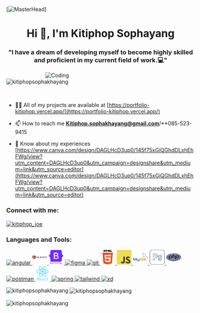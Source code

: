 [![MasterHead](https://selectasol.co.uk/wp-content/uploads/2024/02/Web-Development.jpg)]
<h1 align="center">Hi 👋, I'm Kitiphop Sophayang</h1>
<h3 align="center">"I have a dream of developing myself to become highly skilled and proficient in my current field of work.💻"</h3>
<img align="right" alt="Coding" width="400" src="https://miro.medium.com/v2/resize:fit:1192/1*jXusXvCfxECPU_Jh9S_E3w.jpeg">

<p align="left"> <img src="https://komarev.com/ghpvc/?username=kitiphopsophakhayang&label=Profile%20views&color=0e75b6&style=flat" alt="kitiphopsophakhayang" /> </p>

<p align="left"> <a href="https://twitter.com/" target="blank"><img src="https://img.shields.io/twitter/follow/?logo=twitter&style=for-the-badge" alt="" /></a> </p>

- 👨‍💻 All of my projects are available at [https://portfolio-kitiphop.vercel.app/](https://portfolio-kitiphop.vercel.app/)

- 📫 How to reach me **Kitiphop.sophakhayang@gmail.com**/**085-523-9415

- 📄 Know about my experiences [https://www.canva.com/design/DAGLHcD3up0/145f75xGiQGhdDLxhEhFWg/view?utm_content=DAGLHcD3up0&utm_campaign=designshare&utm_medium=link&utm_source=editor](https://www.canva.com/design/DAGLHcD3up0/145f75xGiQGhdDLxhEhFWg/view?utm_content=DAGLHcD3up0&utm_campaign=designshare&utm_medium=link&utm_source=editor)

<h3 align="left">Connect with me:</h3>
<p align="left">
<a href="https://instagram.com/kitiphop_joe" target="blank"><img align="center" src="https://raw.githubusercontent.com/rahuldkjain/github-profile-readme-generator/master/src/images/icons/Social/instagram.svg" alt="kitiphop_joe" height="30" width="40" /></a>
</p>

<h3 align="left">Languages and Tools:</h3>
<p align="left"> <a href="https://angular.io" target="_blank" rel="noreferrer"> <img src="https://angular.io/assets/images/logos/angular/angular.svg" alt="angular" width="40" height="40"/> </a> <a href="https://angular.io" target="_blank" rel="noreferrer"> <img src="https://raw.githubusercontent.com/devicons/devicon/master/icons/angularjs/angularjs-original-wordmark.svg" alt="angularjs" width="40" height="40"/> </a> <a href="https://getbootstrap.com" target="_blank" rel="noreferrer"> <img src="https://raw.githubusercontent.com/devicons/devicon/master/icons/bootstrap/bootstrap-plain-wordmark.svg" alt="bootstrap" width="40" height="40"/> </a> <a href="https://www.figma.com/" target="_blank" rel="noreferrer"> <img src="https://www.vectorlogo.zone/logos/figma/figma-icon.svg" alt="figma" width="40" height="40"/> </a> <a href="https://git-scm.com/" target="_blank" rel="noreferrer"> <img src="https://www.vectorlogo.zone/logos/git-scm/git-scm-icon.svg" alt="git" width="40" height="40"/> </a> <a href="https://www.w3.org/html/" target="_blank" rel="noreferrer"> <img src="https://raw.githubusercontent.com/devicons/devicon/master/icons/html5/html5-original-wordmark.svg" alt="html5" width="40" height="40"/> </a> <a href="https://developer.mozilla.org/en-US/docs/Web/JavaScript" target="_blank" rel="noreferrer"> <img src="https://raw.githubusercontent.com/devicons/devicon/master/icons/javascript/javascript-original.svg" alt="javascript" width="40" height="40"/> </a> <a href="https://www.mysql.com/" target="_blank" rel="noreferrer"> <img src="https://raw.githubusercontent.com/devicons/devicon/master/icons/mysql/mysql-original-wordmark.svg" alt="mysql" width="40" height="40"/> </a> <a href="https://www.photoshop.com/en" target="_blank" rel="noreferrer"> <img src="https://raw.githubusercontent.com/devicons/devicon/master/icons/photoshop/photoshop-line.svg" alt="photoshop" width="40" height="40"/> </a> <a href="https://www.php.net" target="_blank" rel="noreferrer"> <img src="https://raw.githubusercontent.com/devicons/devicon/master/icons/php/php-original.svg" alt="php" width="40" height="40"/> </a> <a href="https://postman.com" target="_blank" rel="noreferrer"> <img src="https://www.vectorlogo.zone/logos/getpostman/getpostman-icon.svg" alt="postman" width="40" height="40"/> </a> <a href="https://reactjs.org/" target="_blank" rel="noreferrer"> <img src="https://raw.githubusercontent.com/devicons/devicon/master/icons/react/react-original-wordmark.svg" alt="react" width="40" height="40"/> </a> <a href="https://spring.io/" target="_blank" rel="noreferrer"> <img src="https://www.vectorlogo.zone/logos/springio/springio-icon.svg" alt="spring" width="40" height="40"/> </a> <a href="https://tailwindcss.com/" target="_blank" rel="noreferrer"> <img src="https://www.vectorlogo.zone/logos/tailwindcss/tailwindcss-icon.svg" alt="tailwind" width="40" height="40"/> </a> <a href="https://www.adobe.com/products/xd.html" target="_blank" rel="noreferrer"> <img src="https://cdn.worldvectorlogo.com/logos/adobe-xd.svg" alt="xd" width="40" height="40"/> </a> </p>

<p><img align="left" src="https://github-readme-stats.vercel.app/api/top-langs?username=kitiphopsophakhayang&show_icons=true&locale=en&layout=compact" alt="kitiphopsophakhayang" /></p>

<p>&nbsp;<img align="center" src="https://github-readme-stats.vercel.app/api?username=kitiphopsophakhayang&show_icons=true&locale=en" alt="kitiphopsophakhayang" /></p>

<p><img align="center" src="https://github-readme-streak-stats.herokuapp.com/?user=kitiphopsophakhayang&" alt="kitiphopsophakhayang" /></p>
